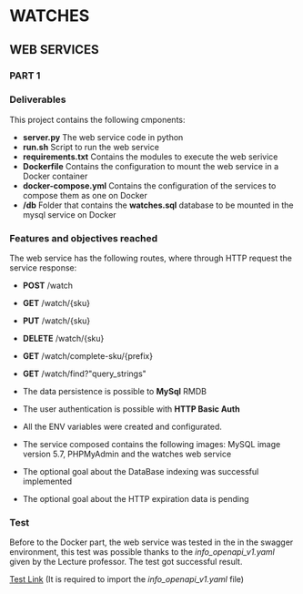 # WATCHES
## WEB SERVICES
### PART 1
### Deliverables
This project contains the following cmponents:
* **server.py** The web service code in python
* **run.sh** Script to run the web service 
* **requirements.txt** Contains the modules to execute the web serivice
* **Dockerfile** Contains the configuration to mount the web service in a Docker container
* **docker-compose.yml** Contains the configuration of the services to compose them as one on Docker
* **/db** Folder that contains the **watches.sql** database to be mounted in the mysql service on Docker

### Features and objectives reached
The web service has the following routes, where through HTTP request the service response:
* **POST** /watch 
* **GET** /watch/{sku}
* **PUT** /watch/{sku}
* **DELETE** /watch/{sku}
* **GET** /watch/complete-sku/{prefix}
* **GET** /watch/find?"query_strings"

* The data persistence is possible to **MySql** RMDB
* The user authentication is possible with **HTTP Basic Auth**
* All the ENV variables were created and configurated.
* The service composed contains the following images: MySQL image version 5.7, PHPMyAdmin and the watches web service
* The optional goal about the DataBase indexing was successful implemented
* The optional goal about the HTTP expiration data is pending


### Test
Before to the Docker part, the web service was tested in the in the swagger environment, this test was possible thanks to the _info_openapi_v1.yaml_ given by the Lecture professor. The test got successful result.

[Test Link](https://editor.swagger.io/) (It is required to import the _info_openapi_v1.yaml_ file)


